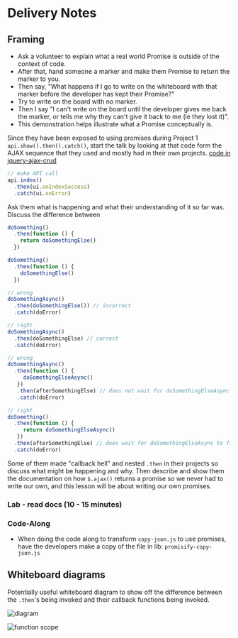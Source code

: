 # Delivery Notes

## Framing

- Ask a volunteer to explain what a real world Promise is outside of the context
  of code.
- After that, hand someone a marker and make them Promise to return the marker
  to you.
- Then say, "What happens if I go to write on the whiteboard with that marker
  before the developer has kept their Promise?"
- Try to write on the board with no marker.
- Then I say "I can't write on the board until the developer gives me back the
  marker, or tells me why they can't give it back to me (ie they lost it)".
- This demonstration helps illustrate what a Promise conceptually is.

Since they have been exposed to using promises during Project 1
`api.show().then().catch()`, start the talk by looking at that code form the
AJAX sequence that they used and mostly had in their own projects. [code in jquery-ajax-crud](https://git.generalassemb.ly/ga-wdi-boston/jquery-ajax-crud/blob/solution/assets/scripts/books/events.js#L11
)

```js
// make API call
api.index()
  .then(ui.onIndexSuccess)
  .catch(ui.onError)
```

Ask them what is happening and what their understanding of it so far was.
Discuss the difference between

```js
doSomething()
  .then(function () {
    return doSomethingElse()
  })

doSomething()
  .then(function () {
    doSomethingElse()
  })

// wrong
doSomethingAsync()
  .then(doSomethingElse()) // incorrect
  .catch(doError)

// right
doSomethingAsync()
  .then(doSomethingElse) // correct
  .catch(doError)

// wrong
doSomethingAsync()
  .then(function () {
     doSomethingElseAsync()
   })
   .then(afterSomethingElse) // does not wait for doSomethingElseAsync to finish
   .catch(doError)

// right
doSomething()
  .then(function () {
     return doSomethingElseAsync()
   })
  .then(afterSomethingElse) // does wait for doSomethingElseAsync to finish
  .catch(doError)
```

Some of them made "callback hell" and nested `.then` in their projects so
discuss what might be happening and why.
Then describe and show them the documentation on how `$.ajax()` returns a
promise so we never had to write our own, and this lesson will be about writing
our own promises.

### Lab - read docs (10 - 15 minutes)

### Code-Along

- When doing the code along to transform `copy-json.js` to use promises, have
  the developers make a copy of the file in lib: `promisify-copy-json.js`

## Whiteboard diagrams

Potentially useful whiteboard diagram to show off the difference between the
`.then`'s being invoked and their callback functions being invoked.

![diagram](https://i.imgur.com/7mSV4r3.jpg)

![function scope](https://media.git.generalassemb.ly/user/16103/files/42511c00-2ae5-11e9-893a-bff257f40ef7)
